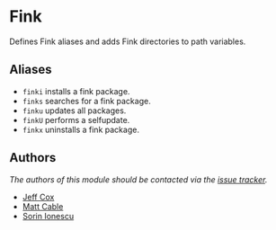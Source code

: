 Fink
========

Defines Fink aliases and adds Fink directories to path variables.

Aliases
-------

  - `finki` installs a fink package.
  - `finks` searches for a fink package.
  - `finku` updates all packages.
  - `finkU` performs a selfupdate.
  - `finkx` uninstalls a fink package.

Authors
-------

*The authors of this module should be contacted via the [issue tracker][1].*

  - [Jeff Cox](https://github.com/jeffcox)
  - [Matt Cable](https://github.com/curiousstranger)
  - [Sorin Ionescu](https://github.com/sorin-ionescu)

[1]: https://github.com/sorin-ionescu/prezto/issues

